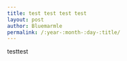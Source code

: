 ```yaml
---
title: test test test test
layout: post
author: Bluemarmle
permalink: /:year-:month-:day-:title/
---
```


testtest